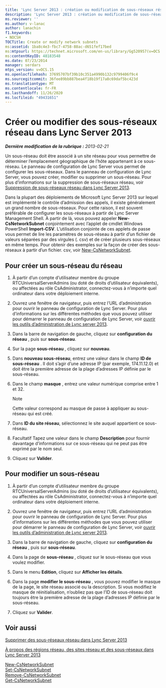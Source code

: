 ```yaml
---
title: 'Lync Server 2013 : création ou modification de sous-réseaux réseau'
description: 'Lync Server 2013 : création ou modification de sous-réseaux réseau.'
ms.reviewer: ''
ms.author: v-lanac
author: lanachin
f1.keywords:
- NOCSH
TOCTitle: Create or modify network subnets
ms:assetid: 1ba8c4e3-fbc7-4758-88ac-d651fef17bed
ms:mtpsurl: https://technet.microsoft.com/en-us/library/Gg520957(v=OCS.15)
ms:contentKeyID: 48183548
ms.date: 07/23/2014
manager: serdars
mtps_version: v=OCS.15
ms.openlocfilehash: 37695707bf39b10c351a4990b132c9799406f9c4
ms.sourcegitcommit: 36fee89bb887bea4f18b19f17a8c69daf5bc423d
ms.translationtype: MT
ms.contentlocale: fr-FR
ms.lasthandoff: 11/26/2020
ms.locfileid: "49431651"
---
```

# <a name="create-or-modify-network-subnets-in-lync-server-2013"></a>Créer ou modifier des sous-réseaux réseau dans Lync Server 2013

<div data-xmlns="http://www.w3.org/1999/xhtml">

<div class="topic" data-xmlns="http://www.w3.org/1999/xhtml" data-msxsl="urn:schemas-microsoft-com:xslt" data-cs="https://msdn.microsoft.com/">

<div data-asp="https://msdn2.microsoft.com/asp">



</div>

<div id="mainSection">

<div id="mainBody">

<span> </span>

_**Dernière modification de la rubrique :** 2013-02-21_

Un sous-réseau doit être associé à un site réseau pour vous permettre de déterminer l’emplacement géographique de l’hôte appartenant à ce sous-réseau. Le panneau de configuration de Lync Server vous permet de configurer les sous-réseaux. Dans le panneau de configuration de Lync Server, vous pouvez créer, modifier ou supprimer un sous-réseau. Pour plus d’informations sur la suppression de sous-réseaux réseau, voir [Suppression de sous-réseaux réseau dans Lync Server 2013](lync-server-2013-deleting-network-subnets.md).

Dans la plupart des déploiements de Microsoft Lync Server 2013 sur lequel est implémenté le contrôle d’admission des appels, il existe généralement un grand nombre de sous-réseaux. Pour cette raison, il est souvent préférable de configurer les sous-réseaux à partir de Lync Server Management Shell. À partir de là, vous pouvez appeler **New-CsNetworkSubnet** conjointement avec l’applet de cmdlet Windows PowerShell **Import-CSV**. L’utilisation conjointe de ces applets de passe vous permet de lire les paramètres de sous-réseau à partir d’un fichier de valeurs séparées par des virgules (. csv) et de créer plusieurs sous-réseaux en même temps. Pour obtenir des exemples sur la façon de créer des sous-réseaux à partir d’un fichier. csv, voir [New-CsNetworkSubnet](https://docs.microsoft.com/powershell/module/skype/New-CsNetworkSubnet).

<div>

## <a name="to-create-a-network-subnet"></a>Pour créer un sous-réseau du réseau

1.  À partir d’un compte d’utilisateur membre du groupe RTCUniversalServerAdmins (ou doté de droits d’utilisateur équivalents), ou affectées au rôle CsAdministrator, connectez-vous à n’importe quel ordinateur dans votre déploiement interne.

2.  Ouvrez une fenêtre de navigateur, puis entrez l’URL d’administration pour ouvrir le panneau de configuration de Lync Server. Pour plus d’informations sur les différentes méthodes que vous pouvez utiliser pour démarrer le panneau de configuration de Lync Server, voir [ouvrir les outils d’administration de Lync server 2013](lync-server-2013-open-lync-server-administrative-tools.md).

3.  Dans la barre de navigation de gauche, cliquez sur **configuration du réseau** , puis sur **sous-réseau**.

4.  Sur la page **sous-réseau** , cliquez sur **nouveau**.

5.  Dans **nouveau sous-réseau**, entrez une valeur dans le champ **ID de sous-réseau** . Il doit s’agir d’une adresse IP (par exemple, 174.11.12.0) et doit être la première adresse de la plage d’adresses IP définie par le sous-réseau.

6.  Dans le champ **masque** , entrez une valeur numérique comprise entre 1 et 32.
    
    <div>
    

    > [!NOTE]  
    > Cette valeur correspond au masque de passe à appliquer au sous-réseau qui est créé.

    
    </div>

7.  Dans **ID du site réseau**, sélectionnez le site auquel appartient ce sous-réseau.

8.  Facultatif Tapez une valeur dans le champ **Description** pour fournir davantage d’informations sur ce sous-réseau qui ne peut pas être exprimé par le nom seul.

9.  Cliquez sur **Valider**.

</div>

<div>

## <a name="to-modify-a-network-subnet"></a>Pour modifier un sous-réseau

1.  À partir d’un compte d’utilisateur membre du groupe RTCUniversalServerAdmins (ou doté de droits d’utilisateur équivalents), ou affectées au rôle CsAdministrator, connectez-vous à n’importe quel ordinateur dans votre déploiement interne.

2.  Ouvrez une fenêtre de navigateur, puis entrez l’URL d’administration pour ouvrir le panneau de configuration de Lync Server. Pour plus d’informations sur les différentes méthodes que vous pouvez utiliser pour démarrer le panneau de configuration de Lync Server, voir [ouvrir les outils d’administration de Lync server 2013](lync-server-2013-open-lync-server-administrative-tools.md).

3.  Dans la barre de navigation de gauche, cliquez sur **configuration du réseau** , puis sur **sous-réseau**.

4.  Dans la page de **sous-réseau** , cliquez sur le sous-réseau que vous voulez modifier.

5.  Dans le menu **Edition**, cliquez sur **Afficher les détails**.

6.  Dans la page **modifier le sous-réseau** , vous pouvez modifier le masque de la page, le site réseau associé ou la description. Si vous modifiez le masque de réinitialisation, n’oubliez pas que l’ID de sous-réseau doit toujours être la première adresse de la plage d’adresses IP définie par le sous-réseau.

7.  Cliquez sur **Valider**.

</div>

<div>

## <a name="see-also"></a>Voir aussi


[Supprimer des sous-réseaux réseau dans Lync Server 2013](lync-server-2013-deleting-network-subnets.md)  


[À propos des régions réseau, des sites réseau et des sous-réseaux dans Lync Server 2013](lync-server-2013-about-network-regions-sites-and-subnets.md)  


[New-CsNetworkSubnet](https://docs.microsoft.com/powershell/module/skype/New-CsNetworkSubnet)  
[Set-CsNetworkSubnet](https://docs.microsoft.com/powershell/module/skype/Set-CsNetworkSubnet)  
[Remove-CsNetworkSubnet](https://docs.microsoft.com/powershell/module/skype/Remove-CsNetworkSubnet)  
[Get-CsNetworkSubnet](https://docs.microsoft.com/powershell/module/skype/Get-CsNetworkSubnet)  
  

</div>

</div>

<span> </span>

</div>

</div>

</div>

